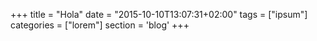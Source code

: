 +++
title = "Hola"
date = "2015-10-10T13:07:31+02:00"
tags = ["ipsum"]
categories = ["lorem"]
section = 'blog'
+++
